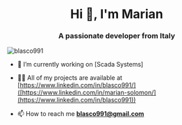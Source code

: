 <h1 align="center">Hi 👋, I'm Marian</h1>
<h3 align="center">A passionate developer from Italy</h3>
<p align="left"> <img src="https://komarev.com/ghpvc/?username=blasco991" alt="blasco991" /> </p>

- 🔭 I’m currently working on [Scada Systems]

- 👨‍💻 All of my projects are available at [https://www.linkedin.com/in/blasco991/]([https://www.linkedin.com/in/marian-solomon/](https://www.linkedin.com/in/blasco991))

- 📫 How to reach me **blasco991@gmail.com**
